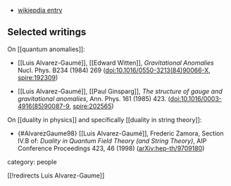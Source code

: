 
* [wikiepdia entry](http://de.wikipedia.org/wiki/Luis_%C3%81lvarez-Gaum%C3%A9)

## Selected writings

On [[quantum anomalies]]:

* [[Luis Alvarez-Gaumé]], [[Edward Witten]], _Gravitational Anomalies_ Nucl. Phys. B234 (1984) 269 (<a href="https://doi.org/10.1016/0550-3213(84)90066-X">doi:10.1016/0550-3213(84)90066-X</a>, [spire:192309](http://inspirehep.net/record/192309))

* [[Luis Alvarez-Gaumé]], [[Paul Ginsparg]], _The structure of gauge and gravitational anomalies_, Ann. Phys. 161 (1985) 423. (<a href="https://doi.org/10.1016/0003-4916(85)90087-9">doi:10.1016/0003-4916(85)90087-9</a>, [spire:202565](http://inspirehep.net/record/202565))

On [[duality in physics]] and specifically [[duality in string theory]]:

* {#AlvarezGaume98} [[Luis Alvarez-Gaumé]], Frederic Zamora, Section IV.B of: _Duality in Quantum Field Theory (and String Theory)_, AIP Conference Proceedings 423, 46 (1998) ([arXiv:hep-th/9709180](https://arxiv.org/abs/hep-th/9709180))




category: people

[[!redirects Luis Alvarez-Gaume]]